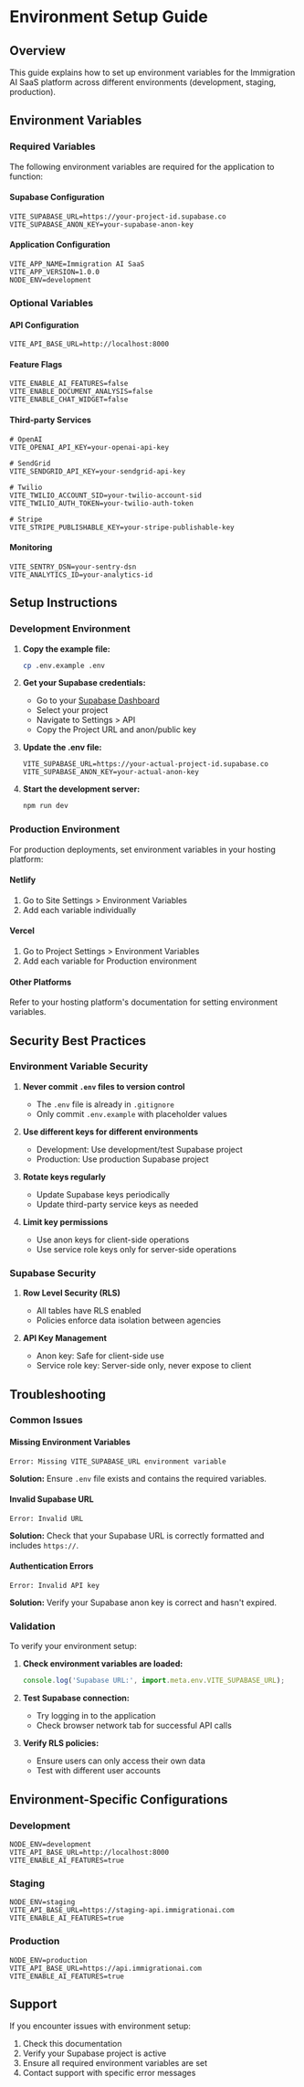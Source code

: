 # Environment Setup Guide

## Overview

This guide explains how to set up environment variables for the Immigration AI SaaS platform across different environments (development, staging, production).

## Environment Variables

### Required Variables

The following environment variables are required for the application to function:

#### Supabase Configuration
```env
VITE_SUPABASE_URL=https://your-project-id.supabase.co
VITE_SUPABASE_ANON_KEY=your-supabase-anon-key
```

#### Application Configuration
```env
VITE_APP_NAME=Immigration AI SaaS
VITE_APP_VERSION=1.0.0
NODE_ENV=development
```

### Optional Variables

#### API Configuration
```env
VITE_API_BASE_URL=http://localhost:8000
```

#### Feature Flags
```env
VITE_ENABLE_AI_FEATURES=false
VITE_ENABLE_DOCUMENT_ANALYSIS=false
VITE_ENABLE_CHAT_WIDGET=false
```

#### Third-party Services
```env
# OpenAI
VITE_OPENAI_API_KEY=your-openai-api-key

# SendGrid
VITE_SENDGRID_API_KEY=your-sendgrid-api-key

# Twilio
VITE_TWILIO_ACCOUNT_SID=your-twilio-account-sid
VITE_TWILIO_AUTH_TOKEN=your-twilio-auth-token

# Stripe
VITE_STRIPE_PUBLISHABLE_KEY=your-stripe-publishable-key
```

#### Monitoring
```env
VITE_SENTRY_DSN=your-sentry-dsn
VITE_ANALYTICS_ID=your-analytics-id
```

## Setup Instructions

### Development Environment

1. **Copy the example file:**
   ```bash
   cp .env.example .env
   ```

2. **Get your Supabase credentials:**
   - Go to your [Supabase Dashboard](https://supabase.com/dashboard)
   - Select your project
   - Navigate to Settings > API
   - Copy the Project URL and anon/public key

3. **Update the .env file:**
   ```env
   VITE_SUPABASE_URL=https://your-actual-project-id.supabase.co
   VITE_SUPABASE_ANON_KEY=your-actual-anon-key
   ```

4. **Start the development server:**
   ```bash
   npm run dev
   ```

### Production Environment

For production deployments, set environment variables in your hosting platform:

#### Netlify
1. Go to Site Settings > Environment Variables
2. Add each variable individually

#### Vercel
1. Go to Project Settings > Environment Variables
2. Add each variable for Production environment

#### Other Platforms
Refer to your hosting platform's documentation for setting environment variables.

## Security Best Practices

### Environment Variable Security

1. **Never commit `.env` files to version control**
   - The `.env` file is already in `.gitignore`
   - Only commit `.env.example` with placeholder values

2. **Use different keys for different environments**
   - Development: Use development/test Supabase project
   - Production: Use production Supabase project

3. **Rotate keys regularly**
   - Update Supabase keys periodically
   - Update third-party service keys as needed

4. **Limit key permissions**
   - Use anon keys for client-side operations
   - Use service role keys only for server-side operations

### Supabase Security

1. **Row Level Security (RLS)**
   - All tables have RLS enabled
   - Policies enforce data isolation between agencies

2. **API Key Management**
   - Anon key: Safe for client-side use
   - Service role key: Server-side only, never expose to client

## Troubleshooting

### Common Issues

#### Missing Environment Variables
```
Error: Missing VITE_SUPABASE_URL environment variable
```
**Solution:** Ensure `.env` file exists and contains the required variables.

#### Invalid Supabase URL
```
Error: Invalid URL
```
**Solution:** Check that your Supabase URL is correctly formatted and includes `https://`.

#### Authentication Errors
```
Error: Invalid API key
```
**Solution:** Verify your Supabase anon key is correct and hasn't expired.

### Validation

To verify your environment setup:

1. **Check environment variables are loaded:**
   ```javascript
   console.log('Supabase URL:', import.meta.env.VITE_SUPABASE_URL);
   ```

2. **Test Supabase connection:**
   - Try logging in to the application
   - Check browser network tab for successful API calls

3. **Verify RLS policies:**
   - Ensure users can only access their own data
   - Test with different user accounts

## Environment-Specific Configurations

### Development
```env
NODE_ENV=development
VITE_API_BASE_URL=http://localhost:8000
VITE_ENABLE_AI_FEATURES=true
```

### Staging
```env
NODE_ENV=staging
VITE_API_BASE_URL=https://staging-api.immigrationai.com
VITE_ENABLE_AI_FEATURES=true
```

### Production
```env
NODE_ENV=production
VITE_API_BASE_URL=https://api.immigrationai.com
VITE_ENABLE_AI_FEATURES=true
```

## Support

If you encounter issues with environment setup:

1. Check this documentation
2. Verify your Supabase project is active
3. Ensure all required environment variables are set
4. Contact support with specific error messages